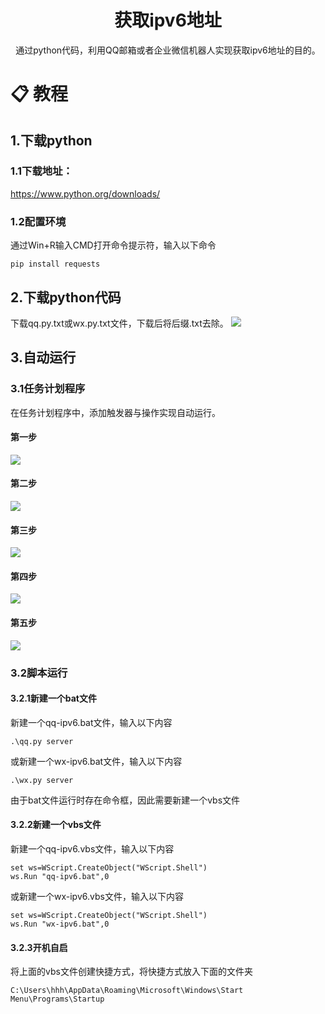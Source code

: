 <div align="center">

# 获取ipv6地址
通过python代码，利用QQ邮箱或者企业微信机器人实现获取ipv6地址的目的。

</div>

# 📋 教程

## 1.下载python
### 1.1下载地址：
https://www.python.org/downloads/

### 1.2配置环境
通过Win+R输入CMD打开命令提示符，输入以下命令
```
pip install requests
```

## 2.下载python代码
下载qq.py.txt或wx.py.txt文件，下载后将后缀.txt去除。
![](https://github.com/oiioh/ipv6/releases/tag/0.0.1)

## 3.自动运行
### 3.1任务计划程序
在任务计划程序中，添加触发器与操作实现自动运行。
#### 第一步
![](https://github.com/oiioh/ipv6666/blob/main/image/IMG_20241226_001646.png)

#### 第二步
![](https://github.com/oiioh/ipv6666/blob/main/image/IMG_20241226_002043.png)

#### 第三步
![](https://github.com/oiioh/ipv6666/blob/main/image/IMG_20241226_002414.png)

#### 第四步
![](https://github.com/oiioh/ipv6666/blob/main/image/IMG_20241226_002545.png)

#### 第五步
![](https://github.com/oiioh/ipv6666/blob/main/image/IMG_20241226_003116.png)



### 3.2脚本运行
#### 3.2.1新建一个bat文件
新建一个qq-ipv6.bat文件，输入以下内容
```
.\qq.py server
```

或新建一个wx-ipv6.bat文件，输入以下内容
```
.\wx.py server
```
由于bat文件运行时存在命令框，因此需要新建一个vbs文件

#### 3.2.2新建一个vbs文件
新建一个qq-ipv6.vbs文件，输入以下内容
```
set ws=WScript.CreateObject("WScript.Shell")
ws.Run "qq-ipv6.bat",0
```

或新建一个wx-ipv6.vbs文件，输入以下内容
```
set ws=WScript.CreateObject("WScript.Shell")
ws.Run "wx-ipv6.bat",0
```

#### 3.2.3开机自启
将上面的vbs文件创建快捷方式，将快捷方式放入下面的文件夹
```
C:\Users\hhh\AppData\Roaming\Microsoft\Windows\Start Menu\Programs\Startup
```
